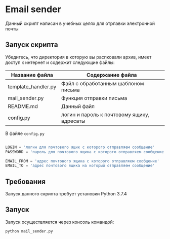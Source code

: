 <h1> Email sender </h1>

Данный скрипт написан в учебных целях для отрпавки электронной почты

<h2> Запуск скрипта </h2>

Убедитесь, что директория в которую вы распковали архив, имеет доступ к интернет и содержит следующие файлы:

Название файла      | Содержание файла
--------------------|----------------------
template_handler.py | Файл с обработанным шаблоном письма
mail_sender.py      | Функция отправки письма
README.md           | Данный файл
config.py           | логин и пароль к почтовому ящику, адресаты

В файле `config.py`
``` python

LOGIN = 'логин для почтового ящик с которого отправляем сообщение'
PASSWORD = 'пароль для почтового ящика с которого отправляем сообщение'

EMAIL_FROM = 'адрес почтового ящика с которого отправляем сообщение'
EMAIL_TO = 'адрес почтового ящика на который отправляем сообщение'

```

<h2> Требования </h2>

Запуск данного скрипта требует установки Python 3.7.4

<h2>Запуск</h2>

Запуск осуществляется через консоль командой: 

    
    python mail_sender.py

